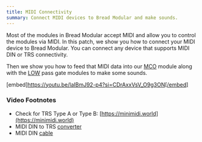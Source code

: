 ```yaml
---
title: MIDI Connectivity
summary: Connect MIDI devices to Bread Modular and make sounds.
---
```


Most of the modules in Bread Modular accept MIDI and allow you to control the modules via MIDI. In this patch, we show you how to connect your MIDI device to Bread Modular. You can connect any device that supports MIDI DIN or TRS connectivity.

Then we show you how to feed that MIDI data into our [MCO](/modules/mco) module along with the [LOW](/modules/low) pass gate modules to make some sounds.

[embed]https://youtu.be/laIBmJ92-p4?si=CDrAxxVsV_O9g3ON[/embed]

### Video Footnotes

* Check for TRS Type A or Type B: [https://minimidi.world](https://minimidi.world)
* MIDI DIN to TRS [converter](https://www.amazon.com/s?k=MIDI+to+TRS)
* MIDI DIN [cable](https://www.amazon.com/s?k=midi+din+cable)
